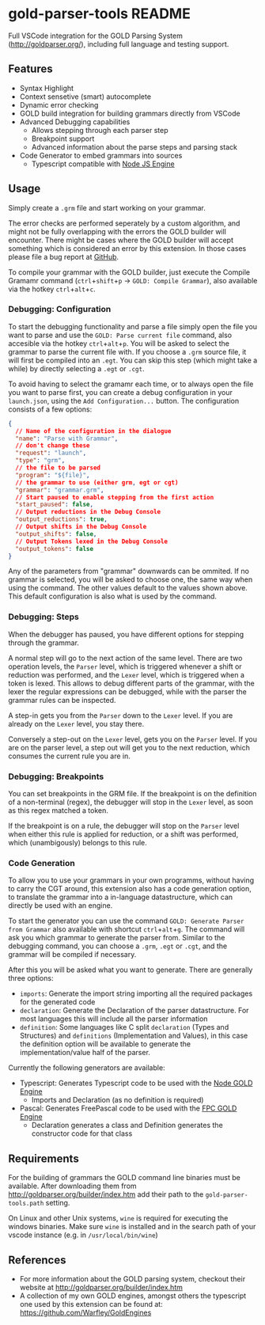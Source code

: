 # gold-parser-tools README

Full VSCode integration for the GOLD Parsing System (http://goldparser.org/), including full language and testing support.

## Features

* Syntax Highlight
* Context sensetive (smart) autocomplete
* Dynamic error checking
* GOLD build integration for building grammars directly from VSCode
* Advanced Debugging capabilities
  * Allows stepping through each parser step
  * Breakpoint support
  * Advanced information about the parse steps and parsing stack
* Code Generator to embed grammars into sources
  * Typescript compatible with [Node JS Engine](https://github.com/Warfley/GoldEngines/tree/master/node)

## Usage
Simply create a `.grm` file and start working on your grammar.

The error checks are performed seperately by a custom algorithm, and might not be fully overlapping with the errors the GOLD builder will encounter.
There might be cases where the GOLD builder will accept something which is considered an error by this extension.
In those cases please file a bug report at [GitHub](https://github.com/Warfley/gold-parser-tools/issues).

To compile your grammar with the GOLD builder, just execute the Compile Gramamr command (`ctrl`+`shift`+`p` -> `GOLD: Compile Grammar`), also available via the hotkey `ctrl`+`alt`+`c`.

### Debugging: Configuration
To start the debugging functionality and parse a file simply open the file you want to parse and use the `GOLD: Parse current file` command, also accesible via the hotkey `ctrl`+`alt`+`p`.
You will be asked to select the grammar to parse the current file with.
If you choose a `.grm` source file, it will first be compiled into an `.egt`.
You can skip this step (which might take a while) by directly selecting a `.egt` or `.cgt`.

To avoid having to select the gramamr each time, or to always open the file you want to parse first, you can create a debug configuration in your `launch.json`, using the `Add Configuration...` button.
The configuration consists of a few options:
```json
{
  // Name of the configuration in the dialogue
  "name": "Parse with Grammar",
  // don't change these
  "request": "launch",
  "type": "grm",
  // the file to be parsed
  "program": "${file}",
  // the grammar to use (either grm, egt or cgt)
  "grammar": "grammar.grm",
  // Start paused to enable stepping from the first action
  "start_paused": false,
  // Output reductions in the Debug Console
  "output_reductions": true,
  // Output shifts in the Debug Console
  "output_shifts": false,
  // Output Tokens lexed in the Debug Console
  "output_tokens": false
}
```
Any of the parameters from "grammar" downwards can be ommited.
If no grammar is selected, you will be asked to choose one, the same way when using the command.
The other values default to the values shown above.
This default configuration is also what is used by the command.

### Debugging: Steps
When the debugger has paused, you have different options for stepping through the grammar.

A normal step will go to the next action of the same level.
There are two operation levels, the `Parser` level, which is triggered whenever a shift or reduction was performed, and the `Lexer` level, which is triggered when a token is lexed.
This allows to debug different parts of the grammar, with the lexer the regular expressions can be debugged, while with the parser the grammar rules can be inspected.

A step-in gets you from the `Parser` down to the `Lexer` level. If you are already on the `Lexer` level, you stay there.

Conversely a step-out on the `Lexer` level, gets you on the `Parser` level.
If you are on the parser level, a step out will get you to the next reduction, which consumes the current rule you are in.

### Debugging: Breakpoints
You can set breakpoints in the GRM file.
If the breakpoint is on the definition of a non-terminal (regex), the debugger will stop in the `Lexer` level, as soon as this regex matched a token.

If the breakpoint is on a rule, the debugger will stop on the `Parser` level when either this rule is applied for reduction, or a shift was performed, which (unambigously) belongs to this rule.

### Code Generation
To allow you to use your grammars in your own programms, without having to carry the CGT around, this extension also has a code generation option, to translate the grammar into a in-language datastructure, which can directly be used with an engine.

To start the generator you can use the command `GOLD: Generate Parser from Grammar` also available with shortcut `ctrl`+`alt`+`g`.
The command will ask you which grammar to generate the parser from.
Similar to the debugging command, you can choose a `.grm`, `.egt` or `.cgt`, and the grammar will be compiled if necessary.

After this you will be asked what you want to generate.
There are generally three options:
* `imports`: Generate the import string importing all the required packages for the generated code
* `declaration`: Generate the Declaration of the parser datastructure. For most languages this will include all the parser information
* `definition`: Some languages like C split `declaration` (Types and Structures) and `definitions` (Implementation and Values), in this case the definition option will be available to generate the implementation/value half of the parser.

Currently the following generators are available:
* Typescript: Generates Typescript code to be used with the [Node GOLD Engine](https://github.com/Warfley/NodeGoldEngine)
  * Imports and Declaration (as no definition is required)
* Pascal: Generates FreePascal code to be used with the [FPC GOLD Engine](https://github.com/Warfley/FPCGoldEngine)
  * Declaration generates a class and Definition generates the constructor code for that class

## Requirements

For the building of grammars the GOLD command line binaries must be available.
After downloading them from http://goldparser.org/builder/index.htm add their path to the `gold-parser-tools.path` setting.

On Linux and other Unix systems, `wine` is required for executing the windows binaries. Make sure `wine` is installed and in the search path of your vscode instance (e.g. in `/usr/local/bin/wine`)

## References
* For more information about the GOLD parsing system, checkout their website at http://goldparser.org/builder/index.htm
* A collection of my own GOLD engines, amongst others the typescript one used by this extension can be found at: https://github.com/Warfley/GoldEngines
